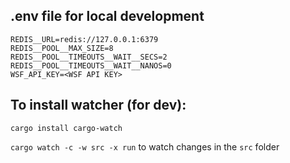 

## .env file for local development
```
REDIS__URL=redis://127.0.0.1:6379
REDIS__POOL__MAX_SIZE=8
REDIS__POOL__TIMEOUTS__WAIT__SECS=2
REDIS__POOL__TIMEOUTS__WAIT__NANOS=0
WSF_API_KEY=<WSF API KEY>
```

## To install watcher (for dev):
`cargo install cargo-watch`

`cargo watch -c -w src -x run`
to watch changes in the `src` folder
